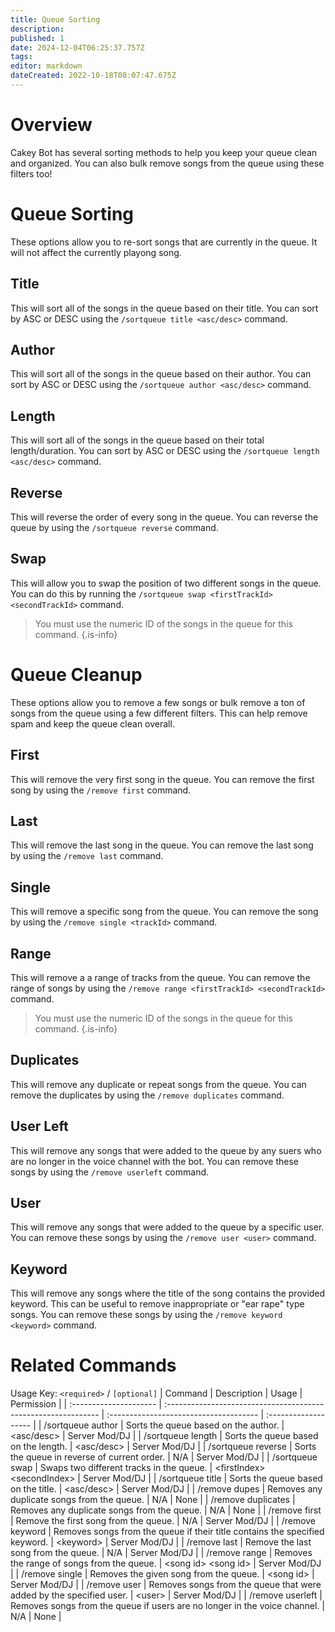 ```yaml
---
title: Queue Sorting
description: 
published: 1
date: 2024-12-04T06:25:37.757Z
tags: 
editor: markdown
dateCreated: 2022-10-18T08:07:47.675Z
---
```


# Overview

Cakey Bot has several sorting methods to help you keep your queue clean and organized. You can also bulk remove songs from the queue using these filters too!

# Queue Sorting
These options allow you to re-sort songs that are currently in the queue. It will not affect the currently playong song.

## Title
This will sort all of the songs in the queue based on their title. You can sort by ASC or DESC using the `/sortqueue title <asc/desc>` command.

## Author
This will sort all of the songs in the queue based on their author. You can sort by ASC or DESC using the `/sortqueue author <asc/desc>` command.

## Length
This will sort all of the songs in the queue based on their total length/duration. You can sort by ASC or DESC using the `/sortqueue length <asc/desc>` command.

## Reverse
This will reverse the order of every song in the queue. You can reverse the queue by using the `/sortqueue reverse` command.

## Swap
This will allow you to swap the position of two different songs in the queue. You can do this by running the `/sortqueue swap <firstTrackId> <secondTrackId>` command.
>  You must use the numeric ID of the songs in the queue for this command.
{.is-info}

# Queue Cleanup
These options allow you to remove a few songs or bulk remove a ton of songs from the queue using a few different filters. This can help remove spam and keep the queue clean overall.

## First
This will remove the very first song in the queue. You can remove the first song by using the `/remove first` command.

## Last
This will remove the last song in the queue. You can remove the last song by using the `/remove last` command.

## Single
This will remove a specific song from the queue. You can remove the song by using the `/remove single <trackId>` command.

## Range
This will remove a a range of tracks from the queue. You can remove the range of songs by using the `/remove range <firstTrackId> <secondTrackId>` command.
>  You must use the numeric ID of the songs in the queue for this command.
{.is-info}

## Duplicates
This will remove any duplicate or repeat songs from the queue. You can remove the duplicates by using the `/remove duplicates` command.

## User Left
This will remove any songs that were added to the queue by any suers who are no longer in the voice channel with the bot. You can remove these songs by using the `/remove userleft` command.

## User
This will remove any songs that were added to the queue by a specific user. You can remove these songs by using the `/remove user <user>` command.

## Keyword
This will remove any songs where the title of the song contains the provided keyword. This can be useful to remove inappropriate or "ear rape" type songs. You can remove these songs by using the `/remove keyword <keyword>` command.

# Related Commands
Usage Key: `<required>` / `[optional]`
| Command                | Description                                                     | Usage                                   | Permission           |
| :--------------------- | :------------------------------------------------------------- | :------------------------------------- | :------------------- |
| /sortqueue author       | Sorts the queue based on the author.                           | <asc/desc>                              | Server Mod/DJ        |
| /sortqueue length       | Sorts the queue based on the length.                           | <asc/desc>                              | Server Mod/DJ        |
| /sortqueue reverse      | Sorts the queue in reverse of current order.                   | N/A                                     | Server Mod/DJ        |
| /sortqueue swap         | Swaps two different tracks in the queue.                       | \<firstIndex> \<secondIndex>              | Server Mod/DJ        |
| /sortqueue title        | Sorts the queue based on the title.                            | \<asc/desc>                              | Server Mod/DJ        |
| /remove dupes           | Removes any duplicate songs from the queue.                    | N/A                                     | None                 |
| /remove duplicates      | Removes any duplicate songs from the queue.                    | N/A                                     | None                 |
| /remove first           | Remove the first song from the queue.                          | N/A                                     | Server Mod/DJ        |
| /remove keyword         | Removes songs from the queue if their title contains the specified keyword. | \<keyword>                              | Server Mod/DJ        |
| /remove last            | Remove the last song from the queue.                           | N/A                                     | Server Mod/DJ        |
| /remove range           | Removes the range of songs from the queue.                     | \<song id> \<song id>                     | Server Mod/DJ        |
| /remove single          | Removes the given song from the queue.                         | \<song id>                               | Server Mod/DJ        |
| /remove user            | Removes songs from the queue that were added by the specified user. | \<user>                                 | Server Mod/DJ        |
| /remove userleft        | Removes songs from the queue if users are no longer in the voice channel. | N/A                                     | None                 |